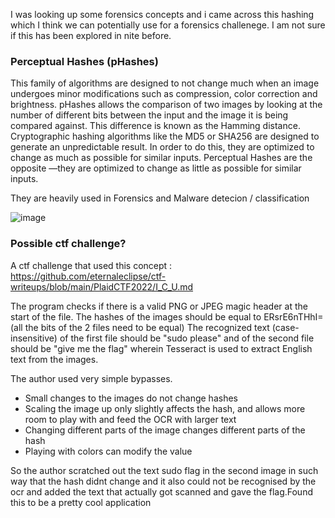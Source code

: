 I was looking up some forensics concepts and i came across this hashing which I think we can potentially use for a forensics challenege. I am not sure if this has been explored in nite before. 

### Perceptual Hashes (pHashes)
This family of algorithms are designed to not change much when an image undergoes minor modifications such as compression, color correction and brightness. 
pHashes allows the comparison of two images by looking at the number of different bits between the input and the image it is being compared against. This difference is known as the Hamming distance.
Cryptographic hashing algorithms like the MD5 or SHA256 are designed to generate an unpredictable result. In order to do this, they are optimized to change as much as possible for similar inputs. 
Perceptual Hashes are the opposite —they are optimized to change as little as possible for similar inputs.

They are heavily used in Forensics and Malware detecion / classification

![image](https://github.com/user-attachments/assets/f4e0896a-d8d7-4bc3-9042-aaee0aabbb6f)

### Possible ctf challenge?
A ctf challenge that used this concept : https://github.com/eternaleclipse/ctf-writeups/blob/main/PlaidCTF2022/I_C_U.md

The program checks if there is a valid PNG or JPEG magic header at the start of the file. The hashes of the images should be equal to ERsrE6nTHhI= (all the bits of the 2 files need to be equal)
The recognized text (case-insensitive) of the first file should be "sudo please" and of the second file should be "give me the flag" wherein Tesseract is used to extract English text from the images.

The author used very simple bypasses.
- Small changes to the images do not change hashes
- Scaling the image up only slightly affects the hash, and allows more room to play with and feed the OCR with larger text
- Changing different parts of the image changes different parts of the hash
- Playing with colors can modify the value

So the author scratched out the text sudo flag in the second image in such  way that the hash didnt change and it also could not be recognised by the ocr and added the text that actually got scanned and gave the flag.Found this to be a pretty cool application
